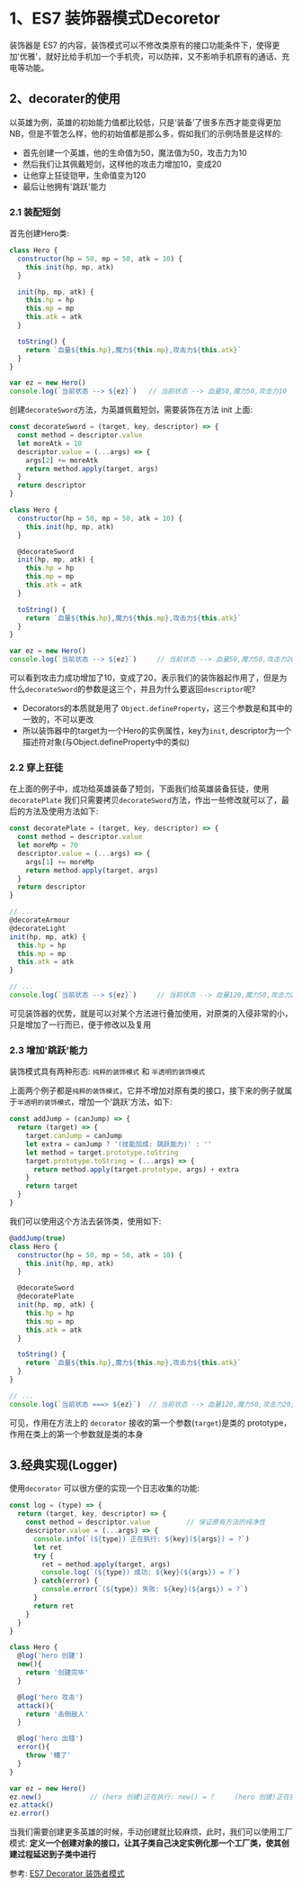 # 1、ES7 装饰器模式Decoretor
装饰器是 ES7 的内容，装饰模式可以不修改类原有的接口功能条件下，使得更加'优雅'，就好比给手机加一个手机壳，可以防摔，又不影响手机原有的通话、充电等功能。

## 2、decorater的使用
以英雄为例，英雄的初始能力值都比较低，只是‘装备’了很多东西才能变得更加NB，但是不管怎么样，他的初始值都是那么多，假如我们的示例场景是这样的:
- 首先创建一个英雄，他的生命值为50，魔法值为50，攻击力为10
- 然后我们让其佩戴短剑，这样他的攻击力增加10，变成20
- 让他穿上狂徒铠甲，生命值变为120
- 最后让他拥有'跳跃'能力

### 2.1 装配短剑
首先创建Hero类:
```javascript
class Hero {
  constructor(hp = 50, mp = 50, atk = 10) {
    this.init(hp, mp, atk)
  }

  init(hp, mp, atk) {
    this.hp = hp
    this.mp = mp
    this.atk = atk
  }

  toString() {
    return `血量${this.hp},魔力${this.mp},攻击力${this.atk}`
  }
}

var ez = new Hero()
console.log(`当前状态 --> ${ez}`)   // 当前状态 --> 血量50,魔力50,攻击力10
```

创建`decorateSword`方法，为英雄佩戴短剑，需要装饰在方法 init 上面:
```javascript
const decorateSword = (target, key, descriptor) => {
  const method = descriptor.value
  let moreAtk = 10
  descriptor.value = (...args) => {
    args[2] += moreAtk
    return method.apply(target, args)
  }
  return descriptor
}

class Hero {
  constructor(hp = 50, mp = 50, atk = 10) {
    this.init(hp, mp, atk)
  }

  @decorateSword
  init(hp, mp, atk) {
    this.hp = hp
    this.mp = mp
    this.atk = atk
  }

  toString() {
    return `血量${this.hp},魔力${this.mp},攻击力${this.atk}`
  }
}

var ez = new Hero()
console.log(`当前状态 --> ${ez}`)     // 当前状态 --> 血量50,魔力50,攻击力20
```

可以看到攻击力成功增加了10，变成了20，表示我们的装饰器起作用了，但是为什么`decorateSword`的参数是这三个，并且为什么要返回`descriptor`呢?

- Decorators的本质就是用了 `Object.defineProperty`，这三个参数是和其中的一致的，不可以更改
- 所以装饰器中的target为一个Hero的实例属性，key为`init`, descriptor为一个描述符对象(与Object.defineProperty中的类似)

### 2.2 穿上狂徒
在上面的例子中，成功给英雄装备了短剑，下面我们给英雄装备狂徒，使用`decoratePlate`
我们只需要拷贝`decorateSword`方法，作出一些修改就可以了，最后的方法及使用方法如下:
```javascript
const decoratePlate = (target, key, descriptor) => {
  const method = descriptor.value
  let moreMp = 70
  descriptor.value = (...args) => {
    args[1] += moreMp
    return method.apply(target, args)
  }
  return descriptor
}

// ...
@decorateArmour
@decorateLight
init(hp, mp, atk) {
  this.hp = hp
  this.mp = mp
  this.atk = atk
}

// ...
console.log(`当前状态 --> ${ez}`)     // 当前状态 --> 血量120,魔力50,攻击力20
```

可见装饰器的优势，就是可以对某个方法进行叠加使用，对原类的入侵非常的小，只是增加了一行而已，便于修改以及复用

### 2.3 增加'跳跃'能力
装饰模式具有两种形态: `纯粹的装饰模式` 和 `半透明的装饰模式`

上面两个例子都是`纯粹的装饰模式`，它并不增加对原有类的接口，接下来的例子就属于`半透明的装饰模式`，增加一个'跳跃'方法，如下:
```javascript
const addJump = (canJump) => {
  return (target) => {
    target.canJump = canJump
    let extra = canJump ? '(技能加成: 跳跃能力)' : ''
    let method = target.prototype.toString
    target.prototype.toString = (...args) => {
      return method.apply(target.prototype, args) + extra
    }
    return target
  }
}
```

我们可以使用这个方法去装饰类，使用如下:
```javascript
@addJump(true)
class Hero {
  constructor(hp = 50, mp = 50, atk = 10) {
    this.init(hp, mp, atk)
  }

  @decorateSword
  @decoratePlate
  init(hp, mp, atk) {
    this.hp = hp
    this.mp = mp
    this.atk = atk
  }

  toString() {
    return `血量${this.hp},魔力${this.mp},攻击力${this.atk}`
  }
}

// ...
console.log(`当前状态 ===> ${ez}`)  // 当前状态 --> 血量120,魔力50,攻击力20,(技能加成: 跳跃能力)
```

可见，作用在方法上的 `decorator` 接收的第一个参数(`target`)是类的 prototype，作用在类上的第一个参数就是类的本身

## 3.经典实现(Logger)
使用`decorator` 可以很方便的实现一个日志收集的功能:
```javascript
const log = (type) => {
  return (target, key, descriptor) => {
    const method = descriptor.value         // 保证原有方法的纯净性
    descriptor.value = (...args) => {
      console.info(`(${type}) 正在执行: ${key}(${args}) = ?`)
      let ret
      try {
        ret = method.apply(target, args)
        console.log(`(${type}) 成功: ${key}(${args}) = ?`)
      } catch(error) {
        console.error(`(${type}) 失败: ${key}(${args}) = ?`)
      }
      return ret
    }
  }
}

class Hero {
  @log('hero 创建')
  new(){
    return '创建完毕'
  }

  @log('hero 攻击')
  attack(){
    return '击倒敌人'
  }

  @log('hero 出错')
  error(){
    throw '糟了'
  }
}

var ez = new Hero()
ez.new()            // (hero 创建)正在执行: new() = ?     (hero 创建)正在执行: new() => 创建完毕
ez.attack()
ez.error()
```

当我们需要创建更多英雄的时候，手动创建就比较麻烦，此时，我们可以使用工厂模式: **定义一个创建对象的接口，让其子类自己决定实例化那一个工厂类，使其创建过程延迟到子类中进行**

参考: [ES7 Decorator 装饰者模式](http://taobaofed.org/blog/2015/11/16/es7-decorator/)
